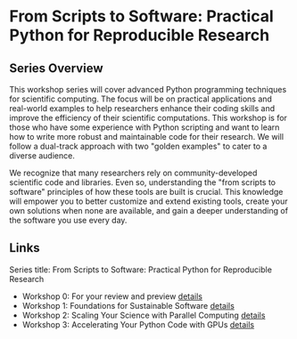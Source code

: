 # From Scripts to Software: Practical Python for Reproducible Research

## Series Overview

This workshop series will cover advanced Python programming techniques for scientific computing. The focus will be on practical applications and real-world examples to help researchers enhance their coding skills and improve the efficiency of their scientific computations. This workshop is for those who have some experience with Python scripting and want to learn how to write more robust and maintainable code for their research. We will follow a dual-track approach with two "golden examples" to cater to a diverse audience.

We recognize that many researchers rely on community-developed scientific code and libraries. Even so, understanding the "from scripts to software" principles of how these tools are built is crucial. This knowledge will empower you to better customize and extend existing tools, create your own solutions when none are available, and gain a deeper understanding of the software you use every day.

## Links

Series title: From Scripts to Software: Practical Python for Reproducible Research

- Workshop 0: For your review and preview [details](workshop-0/README.md)
- Workshop 1: Foundations for Sustainable Software [details](workshop-1/README.md)
- Workshop 2: Scaling Your Science with Parallel Computing [details](workshop-2/README.md)
- Workshop 3: Accelerating Your Python Code with GPUs [details](workshop3.md)
